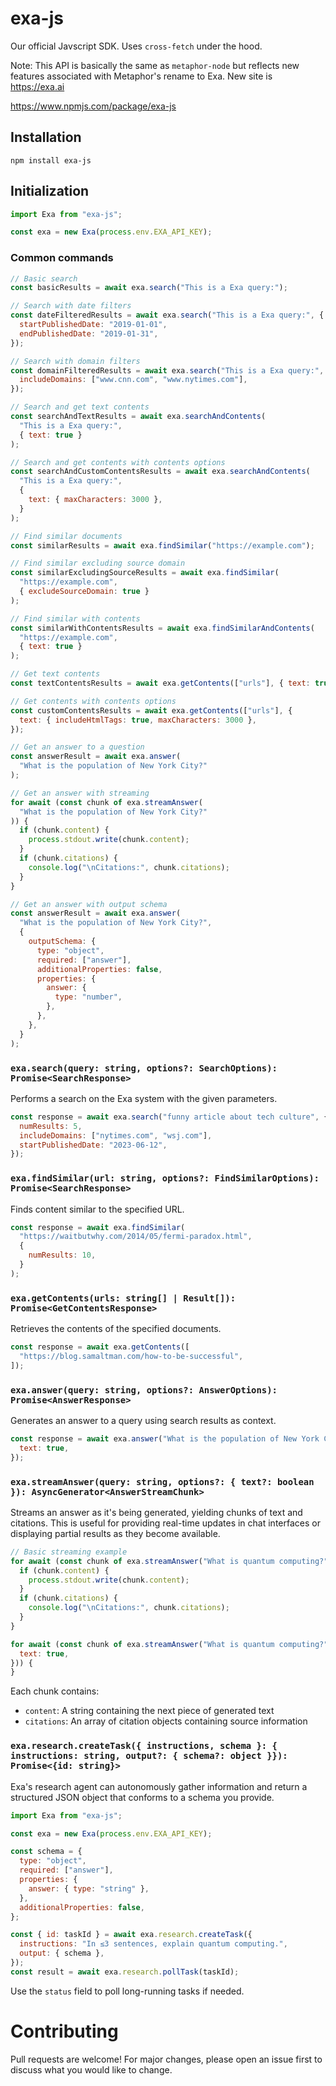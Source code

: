 # exa-js

Our official Javscript SDK. Uses `cross-fetch` under the hood.

Note: This API is basically the same as `metaphor-node` but reflects new
features associated with Metaphor's rename to Exa. New site is https://exa.ai

https://www.npmjs.com/package/exa-js

## Installation

```
npm install exa-js
```

## Initialization

```js
import Exa from "exa-js";

const exa = new Exa(process.env.EXA_API_KEY);
```

### Common commands

```js
// Basic search
const basicResults = await exa.search("This is a Exa query:");

// Search with date filters
const dateFilteredResults = await exa.search("This is a Exa query:", {
  startPublishedDate: "2019-01-01",
  endPublishedDate: "2019-01-31",
});

// Search with domain filters
const domainFilteredResults = await exa.search("This is a Exa query:", {
  includeDomains: ["www.cnn.com", "www.nytimes.com"],
});

// Search and get text contents
const searchAndTextResults = await exa.searchAndContents(
  "This is a Exa query:",
  { text: true }
);

// Search and get contents with contents options
const searchAndCustomContentsResults = await exa.searchAndContents(
  "This is a Exa query:",
  {
    text: { maxCharacters: 3000 },
  }
);

// Find similar documents
const similarResults = await exa.findSimilar("https://example.com");

// Find similar excluding source domain
const similarExcludingSourceResults = await exa.findSimilar(
  "https://example.com",
  { excludeSourceDomain: true }
);

// Find similar with contents
const similarWithContentsResults = await exa.findSimilarAndContents(
  "https://example.com",
  { text: true }
);

// Get text contents
const textContentsResults = await exa.getContents(["urls"], { text: true });

// Get contents with contents options
const customContentsResults = await exa.getContents(["urls"], {
  text: { includeHtmlTags: true, maxCharacters: 3000 },
});

// Get an answer to a question
const answerResult = await exa.answer(
  "What is the population of New York City?"
);

// Get an answer with streaming
for await (const chunk of exa.streamAnswer(
  "What is the population of New York City?"
)) {
  if (chunk.content) {
    process.stdout.write(chunk.content);
  }
  if (chunk.citations) {
    console.log("\nCitations:", chunk.citations);
  }
}

// Get an answer with output schema
const answerResult = await exa.answer(
  "What is the population of New York City?",
  {
    outputSchema: {
      type: "object",
      required: ["answer"],
      additionalProperties: false,
      properties: {
        answer: {
          type: "number",
        },
      },
    },
  }
);
```

### `exa.search(query: string, options?: SearchOptions): Promise<SearchResponse>`

Performs a search on the Exa system with the given parameters.

```javascript
const response = await exa.search("funny article about tech culture", {
  numResults: 5,
  includeDomains: ["nytimes.com", "wsj.com"],
  startPublishedDate: "2023-06-12",
});
```

### `exa.findSimilar(url: string, options?: FindSimilarOptions): Promise<SearchResponse>`

Finds content similar to the specified URL.

```javascript
const response = await exa.findSimilar(
  "https://waitbutwhy.com/2014/05/fermi-paradox.html",
  {
    numResults: 10,
  }
);
```

### `exa.getContents(urls: string[] | Result[]): Promise<GetContentsResponse>`

Retrieves the contents of the specified documents.

```javascript
const response = await exa.getContents([
  "https://blog.samaltman.com/how-to-be-successful",
]);
```

### `exa.answer(query: string, options?: AnswerOptions): Promise<AnswerResponse>`

Generates an answer to a query using search results as context.

```javascript
const response = await exa.answer("What is the population of New York City?", {
  text: true,
});
```

### `exa.streamAnswer(query: string, options?: { text?: boolean }): AsyncGenerator<AnswerStreamChunk>`

Streams an answer as it's being generated, yielding chunks of text and citations. This is useful for providing real-time updates in chat interfaces or displaying partial results as they become available.

```javascript
// Basic streaming example
for await (const chunk of exa.streamAnswer("What is quantum computing?")) {
  if (chunk.content) {
    process.stdout.write(chunk.content);
  }
  if (chunk.citations) {
    console.log("\nCitations:", chunk.citations);
  }
}

for await (const chunk of exa.streamAnswer("What is quantum computing?", {
  text: true,
})) {
}
```

Each chunk contains:

- `content`: A string containing the next piece of generated text
- `citations`: An array of citation objects containing source information

### `exa.research.createTask({ instructions, schema }: { instructions: string, output?: { schema?: object }}): Promise<{id: string}>`

Exa's research agent can autonomously gather information and return a structured JSON object that conforms to a schema you provide.

```javascript
import Exa from "exa-js";

const exa = new Exa(process.env.EXA_API_KEY);

const schema = {
  type: "object",
  required: ["answer"],
  properties: {
    answer: { type: "string" },
  },
  additionalProperties: false,
};

const { id: taskId } = await exa.research.createTask({
  instructions: "In ≤3 sentences, explain quantum computing.",
  output: { schema },
});
const result = await exa.research.pollTask(taskId);
```

Use the `status` field to poll long-running tasks if needed.

# Contributing

Pull requests are welcome! For major changes, please open an issue first to discuss what you would like to change.
